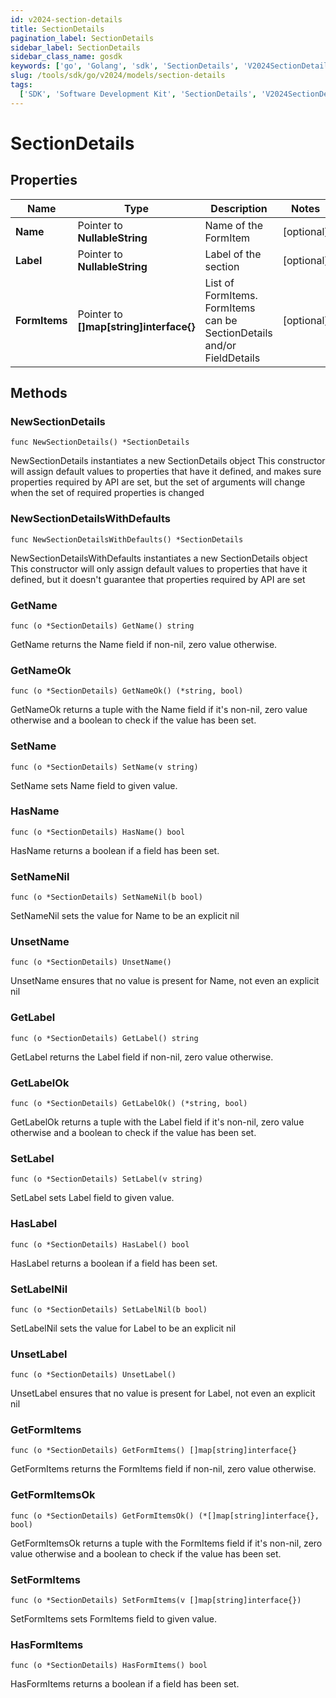 ```yaml
---
id: v2024-section-details
title: SectionDetails
pagination_label: SectionDetails
sidebar_label: SectionDetails
sidebar_class_name: gosdk
keywords: ['go', 'Golang', 'sdk', 'SectionDetails', 'V2024SectionDetails']
slug: /tools/sdk/go/v2024/models/section-details
tags:
  ['SDK', 'Software Development Kit', 'SectionDetails', 'V2024SectionDetails']
---
```


# SectionDetails

## Properties

| Name | Type | Description | Notes |
| --- | --- | --- | --- |
| **Name** | Pointer to **NullableString** | Name of the FormItem | [optional] |
| **Label** | Pointer to **NullableString** | Label of the section | [optional] |
| **FormItems** | Pointer to **[]map[string]interface{}** | List of FormItems. FormItems can be SectionDetails and/or FieldDetails | [optional] |

## Methods

### NewSectionDetails

`func NewSectionDetails() *SectionDetails`

NewSectionDetails instantiates a new SectionDetails object This constructor will assign default values to properties that have it defined, and makes sure properties required by API are set, but the set of arguments will change when the set of required properties is changed

### NewSectionDetailsWithDefaults

`func NewSectionDetailsWithDefaults() *SectionDetails`

NewSectionDetailsWithDefaults instantiates a new SectionDetails object This constructor will only assign default values to properties that have it defined, but it doesn't guarantee that properties required by API are set

### GetName

`func (o *SectionDetails) GetName() string`

GetName returns the Name field if non-nil, zero value otherwise.

### GetNameOk

`func (o *SectionDetails) GetNameOk() (*string, bool)`

GetNameOk returns a tuple with the Name field if it's non-nil, zero value otherwise and a boolean to check if the value has been set.

### SetName

`func (o *SectionDetails) SetName(v string)`

SetName sets Name field to given value.

### HasName

`func (o *SectionDetails) HasName() bool`

HasName returns a boolean if a field has been set.

### SetNameNil

`func (o *SectionDetails) SetNameNil(b bool)`

SetNameNil sets the value for Name to be an explicit nil

### UnsetName

`func (o *SectionDetails) UnsetName()`

UnsetName ensures that no value is present for Name, not even an explicit nil

### GetLabel

`func (o *SectionDetails) GetLabel() string`

GetLabel returns the Label field if non-nil, zero value otherwise.

### GetLabelOk

`func (o *SectionDetails) GetLabelOk() (*string, bool)`

GetLabelOk returns a tuple with the Label field if it's non-nil, zero value otherwise and a boolean to check if the value has been set.

### SetLabel

`func (o *SectionDetails) SetLabel(v string)`

SetLabel sets Label field to given value.

### HasLabel

`func (o *SectionDetails) HasLabel() bool`

HasLabel returns a boolean if a field has been set.

### SetLabelNil

`func (o *SectionDetails) SetLabelNil(b bool)`

SetLabelNil sets the value for Label to be an explicit nil

### UnsetLabel

`func (o *SectionDetails) UnsetLabel()`

UnsetLabel ensures that no value is present for Label, not even an explicit nil

### GetFormItems

`func (o *SectionDetails) GetFormItems() []map[string]interface{}`

GetFormItems returns the FormItems field if non-nil, zero value otherwise.

### GetFormItemsOk

`func (o *SectionDetails) GetFormItemsOk() (*[]map[string]interface{}, bool)`

GetFormItemsOk returns a tuple with the FormItems field if it's non-nil, zero value otherwise and a boolean to check if the value has been set.

### SetFormItems

`func (o *SectionDetails) SetFormItems(v []map[string]interface{})`

SetFormItems sets FormItems field to given value.

### HasFormItems

`func (o *SectionDetails) HasFormItems() bool`

HasFormItems returns a boolean if a field has been set.
